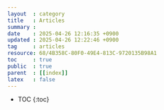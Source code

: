 ```yaml
---
layout  : category
title   : Articles
summary : 
date    : 2025-04-26 12:16:35 +0900
updated : 2025-04-26 12:22:46 +0900
tag     : articles
resource: 68/4B358C-80F0-49E4-813C-9720135B98A1
toc     : true
public  : true
parent  : [[index]]
latex   : false
---
```

* TOC
{:toc}

# 
